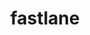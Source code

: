 ---
logohandle: fastlanetools
sort: fastlane
title: fastlane
twitter: https://x.com/FastlaneTools
website: https://fastlane.tools/
---